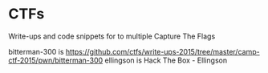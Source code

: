 # CTFs

Write-ups  and code snippets for to multiple Capture The Flags

bitterman-300 is https://github.com/ctfs/write-ups-2015/tree/master/camp-ctf-2015/pwn/bitterman-300
ellingson is Hack The Box - Ellingson
